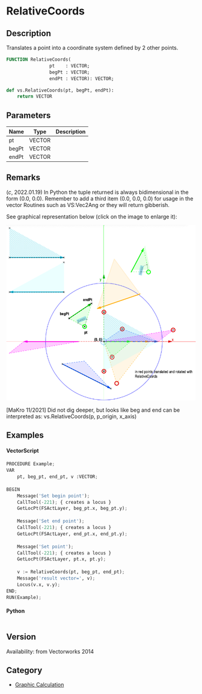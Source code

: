 # RelativeCoords

## Description
Translates a point into a coordinate system defined by 2 other points.

```pascal
FUNCTION RelativeCoords(
				pt    : VECTOR;
				begPt : VECTOR;
				endPt : VECTOR): VECTOR;
```

```python
def vs.RelativeCoords(pt, begPt, endPt):
    return VECTOR
```

## Parameters
|Name|Type|Description|
|---|---|---|
|pt|VECTOR|   |
|begPt|VECTOR|   |
|endPt|VECTOR|   |

## Remarks
(*_c_*, 2022.01.19) In Python the tuple returned is always bidimensional in the form (0.0, 0.0).
Remember to add a third item (0.0, 0.0, 0.0) for usage in the vector Routines such as VS:Vec2Ang or they will return gibberish.

See graphical representation below (click on the image to enlarge it):

![C_MathRelativeCoords.png](files/C_MathRelativeCoords.png)

[MaKro 11/2021] Did not dig deeper, but looks like beg and end can be interpreted as: vs.RelativeCoords(p, p_origin, x_axis)

## Examples
#### VectorScript ####
```python
PROCEDURE Example;
VAR
    pt, beg_pt, end_pt, v :VECTOR;

BEGIN
    Message('Set begin point');
    CallTool(-221); { creates a locus }
    GetLocPt(FSActLayer, beg_pt.x, beg_pt.y);

    Message('Set end point');
    CallTool(-221); { creates a locus }
    GetLocPt(FSActLayer, end_pt.x, end_pt.y);

    Message('Set point');
    CallTool(-221); { creates a locus }
    GetLocPt(FSActLayer, pt.x, pt.y);

    v := RelativeCoords(pt, beg_pt, end_pt);
    Message('result vector=', v);
    Locus(v.x, v.y);
END;
RUN(Example);
```
#### Python ####
```python

```

## Version
Availability: from Vectorworks 2014

## Category
* [Graphic Calculation](../Categories/Graphic%20Calculation.md)
